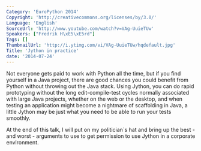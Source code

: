 ```yaml
---
Category: 'EuroPython 2014'
Copyright: 'http://creativecommons.org/licenses/by/3.0/'
Language: 'English'
SourceUrl: 'http://www.youtube.com/watch?v=VAg-UuieTUw'
Speakers: ["Fredrik H\xE5\xE5rd"]
Tags: []
ThumbnailUrl: 'http://i.ytimg.com/vi/VAg-UuieTUw/hqdefault.jpg'
Title: 'Jython in practice'
date: '2014-07-24'
---
```

Not everyone gets paid to work with Python all the time, but if you find yourself in a Java project, there are good chances you could benefit from Python without throwing out the Java stack. Using Jython, you can do rapid prototyping without the long edit-compile-test cycles normally associated with large Java projects, whether on the web or the desktop, and when testing an application might become a nightmare of scaffolding in Java, a little Jython may be just what you need to be able to run your tests smoothly.

At the end of this talk, I will put on my politician´s hat and bring up the best - and worst - arguments to use to get permission to use Jython in a corporate environment. 
